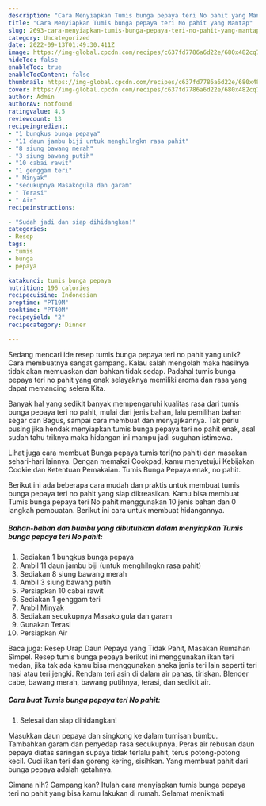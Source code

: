 ```yaml
---
description: "Cara Menyiapkan Tumis bunga pepaya teri No pahit yang Mantap"
title: "Cara Menyiapkan Tumis bunga pepaya teri No pahit yang Mantap"
slug: 2693-cara-menyiapkan-tumis-bunga-pepaya-teri-no-pahit-yang-mantap
category: Uncategorized
date: 2022-09-13T01:49:30.411Z
image: https://img-global.cpcdn.com/recipes/c637fd7786a6d22e/680x482cq70/tumis-bunga-pepaya-teri-no-pahit-foto-resep-utama.jpg
hideToc: false
enableToc: true
enableTocContent: false
thumbnail: https://img-global.cpcdn.com/recipes/c637fd7786a6d22e/680x482cq70/tumis-bunga-pepaya-teri-no-pahit-foto-resep-utama.jpg
cover: https://img-global.cpcdn.com/recipes/c637fd7786a6d22e/680x482cq70/tumis-bunga-pepaya-teri-no-pahit-foto-resep-utama.jpg
author: Admin
authorAv: notfound
ratingvalue: 4.5
reviewcount: 13
recipeingredient:
- "1 bungkus bunga pepaya"
- "11 daun jambu biji untuk menghilngkn rasa pahit"
- "8 siung bawang merah"
- "3 siung bawang putih"
- "10 cabai rawit"
- "1 genggam teri"
- " Minyak"
- "secukupnya Masakogula dan garam"
- " Terasi"
- " Air"
recipeinstructions:

- "Sudah jadi dan siap dihidangkan!"
categories:
- Resep
tags:
- tumis
- bunga
- pepaya

katakunci: tumis bunga pepaya 
nutrition: 196 calories
recipecuisine: Indonesian
preptime: "PT19M"
cooktime: "PT40M"
recipeyield: "2"
recipecategory: Dinner

---
```





Sedang mencari ide resep tumis bunga pepaya teri no pahit yang unik? Cara membuatnya sangat gampang. Kalau salah mengolah maka hasilnya tidak akan memuaskan dan bahkan tidak sedap. Padahal tumis bunga pepaya teri no pahit yang enak selayaknya memiliki aroma dan rasa yang dapat memancing selera Kita.





Banyak hal yang sedikit banyak mempengaruhi kualitas rasa dari tumis bunga pepaya teri no pahit, mulai dari jenis bahan, lalu pemilihan bahan segar dan Bagus, sampai cara membuat dan menyajikannya. Tak perlu pusing jika hendak menyiapkan tumis bunga pepaya teri no pahit enak,      asal sudah tahu triknya maka hidangan ini mampu jadi suguhan istimewa.














Lihat juga cara membuat Bunga pepaya tumis teri(no pahit) dan masakan sehari-hari lainnya. Dengan memakai Cookpad, kamu menyetujui Kebijakan Cookie dan Ketentuan Pemakaian. Tumis Bunga Pepaya enak, no pahit.






Berikut ini ada beberapa cara mudah dan praktis untuk membuat tumis bunga pepaya teri no pahit yang siap dikreasikan. Kamu bisa membuat Tumis bunga pepaya teri No pahit menggunakan 10 jenis bahan dan 0 langkah pembuatan. Berikut ini cara untuk membuat hidangannya.

<!--inarticleads1-->

##### Bahan-bahan dan bumbu yang dibutuhkan dalam menyiapkan Tumis bunga pepaya teri No pahit:

1. Sediakan 1 bungkus bunga pepaya
1. Ambil 11 daun jambu biji (untuk menghilngkn rasa pahit)
1. Sediakan 8 siung bawang merah
1. Ambil 3 siung bawang putih
1. Persiapkan 10 cabai rawit
1. Sediakan 1 genggam teri
1. Ambil  Minyak
1. Sediakan secukupnya Masako,gula dan garam
1. Gunakan  Terasi
1. Persiapkan  Air


Baca juga: Resep Urap Daun Pepaya yang Tidak Pahit, Masakan Rumahan Simpel. Resep tumis bunga pepaya berikut ini menggunakan ikan teri medan, jika tak ada kamu bisa menggunakan aneka jenis teri lain seperti teri nasi atau teri jengki. Rendam teri asin di dalam air panas, tiriskan. Blender cabe, bawang merah, bawang putihnya, terasi, dan sedikit air. 

<!--inarticleads2-->

##### Cara buat Tumis bunga pepaya teri No pahit:


1. Selesai dan siap dihidangkan!

Masukkan daun pepaya dan singkong ke dalam tumisan bumbu. Tambahkan garam dan penyedap rasa secukupnya. Peras air rebusan daun pepaya diatas saringan supaya tidak terlalu pahit, terus potong-potong kecil. Cuci ikan teri dan goreng kering, sisihkan. Yang membuat pahit dari bunga pepaya adalah getahnya. 

Gimana nih? Gampang kan? Itulah cara menyiapkan tumis bunga pepaya teri no pahit yang bisa kamu lakukan di rumah. Selamat menikmati
